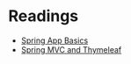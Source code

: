 # Readings

* [Spring App Basics](https://spring.io/guides/gs/serving-web-content/)
* [Spring MVC and Thymeleaf](https://www.thymeleaf.org/doc/articles/springmvcaccessdata.html)

